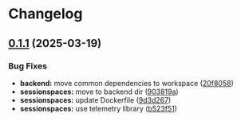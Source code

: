 # Changelog

## [0.1.1](https://github.com/daurer/test-workflows/compare/sessionspaces@v0.1.0...sessionspaces@v0.1.1) (2025-03-19)


### Bug Fixes

* **backend:** move common dependencies to workspace ([20f8058](https://github.com/daurer/test-workflows/commit/20f8058d311c12a7f4582f2833f5944a697bb1a5))
* **sessionspaces:** move to backend dir ([903819a](https://github.com/daurer/test-workflows/commit/903819ad185a543a681d6238accd70f0682b6827))
* **sessionspaces:** update Dockerfile ([9d3d267](https://github.com/daurer/test-workflows/commit/9d3d267d5f3faf884ea6db5a112fcacb480f8833))
* **sessionspaces:** use telemetry library ([b523f51](https://github.com/daurer/test-workflows/commit/b523f5175212720ec8ed46ab43fe66cb9b6da55f))
